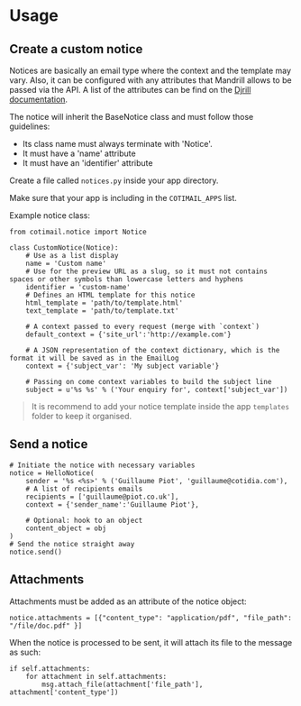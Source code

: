 Usage
=====

Create a custom notice
----------------------

Notices are basically an email type where the context and the template may vary. Also, it can be configured with any attributes that Mandrill allows to be passed via the API. A list of the attributes can be find on the [Djrill documentation](https://djrill.readthedocs.org/en/master/usage/sending_mail.html#mandrill-specific-options).

The notice will inherit the BaseNotice class and must follow those guidelines:

- Its class name must always terminate with 'Notice'.
- It must have a 'name' attribute
- It must have an  'identifier' attribute

Create a file called `notices.py` inside your app directory.

Make sure that your app is including in the `COTIMAIL_APPS` list.

Example notice class:

	from cotimail.notice import Notice

	class CustomNotice(Notice):
		# Use as a list display
		name = 'Custom name' 
		# Use for the preview URL as a slug, so it must not contains spaces or other symbols than lowercase letters and hyphens
		identifier = 'custom-name' 
		# Defines an HTML template for this notice
		html_template = 'path/to/template.html'
		text_template = 'path/to/template.txt'

		# A context passed to every request (merge with `context`)
		default_context = {'site_url':'http://example.com'}
		
		# A JSON representation of the context dictionary, which is the format it will be saved as in the EmailLog
		context = {'subject_var': 'My subject variable'}
		
		# Passing on come context variables to build the subject line 
		subject = u'%s %s' % ('Your enquiry for', context['subject_var'])
	
> It is recommend to add your notice template inside the app `templates` folder to keep it organised.

Send a notice
-------------

	# Initiate the notice with necessary variables
	notice = HelloNotice(
		sender = '%s <%s>' % ('Guillaume Piot', 'guillaume@cotidia.com'),
		# A list of recipients emails
		recipients = ['guillaume@piot.co.uk'],
		context = {'sender_name':'Guillaume Piot'},
		
		# Optional: hook to an object
		content_object = obj
	)
	# Send the notice straight away
	notice.send()

Attachments
-----------

Attachments must be added as an attribute of the notice object:

	notice.attachments = [{"content_type": "application/pdf", "file_path": "/file/doc.pdf" }]

When the notice is processed to be sent, it will attach its file to the message as such:

	if self.attachments:
		for attachment in self.attachments:
			msg.attach_file(attachment['file_path'], attachment['content_type'])

